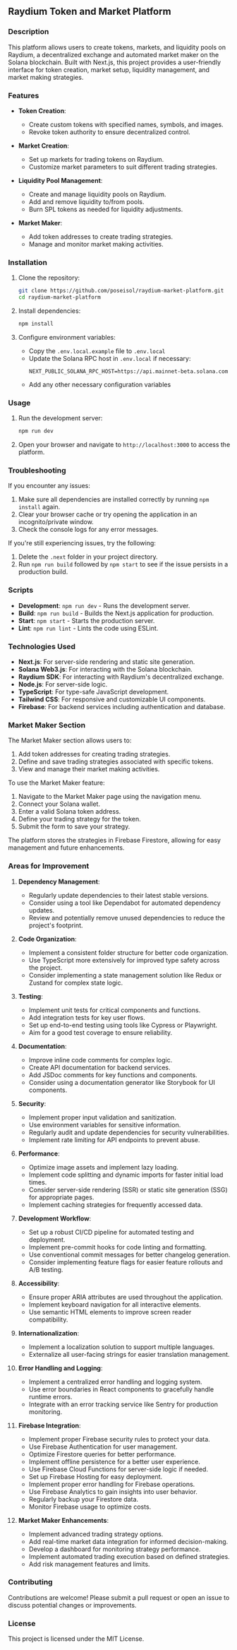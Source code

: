## Raydium Token and Market Platform

### Description

This platform allows users to create tokens, markets, and liquidity pools on Raydium, a decentralized exchange and automated market maker on the Solana blockchain. Built with Next.js, this project provides a user-friendly interface for token creation, market setup, liquidity management, and market making strategies.

### Features

- **Token Creation**:
  - Create custom tokens with specified names, symbols, and images.
  - Revoke token authority to ensure decentralized control.

- **Market Creation**:
  - Set up markets for trading tokens on Raydium.
  - Customize market parameters to suit different trading strategies.

- **Liquidity Pool Management**:
  - Create and manage liquidity pools on Raydium.
  - Add and remove liquidity to/from pools.
  - Burn SPL tokens as needed for liquidity adjustments.

- **Market Maker**:
  - Add token addresses to create trading strategies.
  - Manage and monitor market making activities.

### Installation

1. Clone the repository:
    ```bash
    git clone https://github.com/poseisol/raydium-market-platform.git
    cd raydium-market-platform
    ```

2. Install dependencies:
    ```bash
    npm install
    ```

3. Configure environment variables:
   - Copy the `.env.local.example` file to `.env.local`
   - Update the Solana RPC host in `.env.local` if necessary:
     ```
     NEXT_PUBLIC_SOLANA_RPC_HOST=https://api.mainnet-beta.solana.com
     ```
   - Add any other necessary configuration variables

### Usage

1. Run the development server:
    ```bash
    npm run dev
    ```

2. Open your browser and navigate to `http://localhost:3000` to access the platform.

### Troubleshooting

If you encounter any issues:

1. Make sure all dependencies are installed correctly by running `npm install` again.
2. Clear your browser cache or try opening the application in an incognito/private window.
3. Check the console logs for any error messages.

If you're still experiencing issues, try the following:

1. Delete the `.next` folder in your project directory.
2. Run `npm run build` followed by `npm start` to see if the issue persists in a production build.

### Scripts

- **Development**: `npm run dev` - Runs the development server.
- **Build**: `npm run build` - Builds the Next.js application for production.
- **Start**: `npm start` - Starts the production server.
- **Lint**: `npm run lint` - Lints the code using ESLint.

### Technologies Used

- **Next.js**: For server-side rendering and static site generation.
- **Solana Web3.js**: For interacting with the Solana blockchain.
- **Raydium SDK**: For interacting with Raydium's decentralized exchange.
- **Node.js**: For server-side logic.
- **TypeScript**: For type-safe JavaScript development.
- **Tailwind CSS**: For responsive and customizable UI components.
- **Firebase**: For backend services including authentication and database.

### Market Maker Section

The Market Maker section allows users to:

1. Add token addresses for creating trading strategies.
2. Define and save trading strategies associated with specific tokens.
3. View and manage their market making activities.

To use the Market Maker feature:

1. Navigate to the Market Maker page using the navigation menu.
2. Connect your Solana wallet.
3. Enter a valid Solana token address.
4. Define your trading strategy for the token.
5. Submit the form to save your strategy.

The platform stores the strategies in Firebase Firestore, allowing for easy management and future enhancements.

### Areas for Improvement

1. **Dependency Management**:
   - Regularly update dependencies to their latest stable versions.
   - Consider using a tool like Dependabot for automated dependency updates.
   - Review and potentially remove unused dependencies to reduce the project's footprint.

2. **Code Organization**:
   - Implement a consistent folder structure for better code organization.
   - Use TypeScript more extensively for improved type safety across the project.
   - Consider implementing a state management solution like Redux or Zustand for complex state logic.

3. **Testing**:
   - Implement unit tests for critical components and functions.
   - Add integration tests for key user flows.
   - Set up end-to-end testing using tools like Cypress or Playwright.
   - Aim for a good test coverage to ensure reliability.

4. **Documentation**:
   - Improve inline code comments for complex logic.
   - Create API documentation for backend services.
   - Add JSDoc comments for key functions and components.
   - Consider using a documentation generator like Storybook for UI components.

5. **Security**:
   - Implement proper input validation and sanitization.
   - Use environment variables for sensitive information.
   - Regularly audit and update dependencies for security vulnerabilities.
   - Implement rate limiting for API endpoints to prevent abuse.

6. **Performance**:
   - Optimize image assets and implement lazy loading.
   - Implement code splitting and dynamic imports for faster initial load times.
   - Consider server-side rendering (SSR) or static site generation (SSG) for appropriate pages.
   - Implement caching strategies for frequently accessed data.

7. **Development Workflow**:
   - Set up a robust CI/CD pipeline for automated testing and deployment.
   - Implement pre-commit hooks for code linting and formatting.
   - Use conventional commit messages for better changelog generation.
   - Consider implementing feature flags for easier feature rollouts and A/B testing.

8. **Accessibility**:
   - Ensure proper ARIA attributes are used throughout the application.
   - Implement keyboard navigation for all interactive elements.
   - Use semantic HTML elements to improve screen reader compatibility.

9. **Internationalization**:
   - Implement a localization solution to support multiple languages.
   - Externalize all user-facing strings for easier translation management.

10. **Error Handling and Logging**:
    - Implement a centralized error handling and logging system.
    - Use error boundaries in React components to gracefully handle runtime errors.
    - Integrate with an error tracking service like Sentry for production monitoring.

11. **Firebase Integration**:
    - Implement proper Firebase security rules to protect your data.
    - Use Firebase Authentication for user management.
    - Optimize Firestore queries for better performance.
    - Implement offline persistence for a better user experience.
    - Use Firebase Cloud Functions for server-side logic if needed.
    - Set up Firebase Hosting for easy deployment.
    - Implement proper error handling for Firebase operations.
    - Use Firebase Analytics to gain insights into user behavior.
    - Regularly backup your Firestore data.
    - Monitor Firebase usage to optimize costs.

12. **Market Maker Enhancements**:
    - Implement advanced trading strategy options.
    - Add real-time market data integration for informed decision-making.
    - Develop a dashboard for monitoring strategy performance.
    - Implement automated trading execution based on defined strategies.
    - Add risk management features and limits.

### Contributing

Contributions are welcome! Please submit a pull request or open an issue to discuss potential changes or improvements.

### License

This project is licensed under the MIT License.